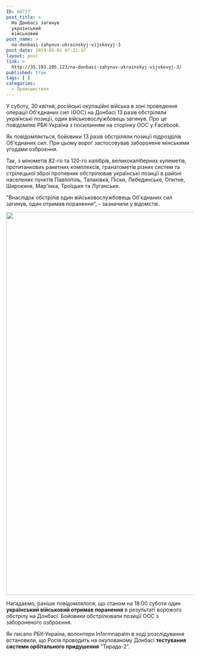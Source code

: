 ```yaml
---
ID: 60727
post_title: >
  На Донбасі загинув
  український
  військовий
post_name: >
  na-donbasi-zahynuv-ukrainskyj-vijskovyj-3
post_date: 2019-05-01 07:21:37
layout: post
link: >
  http://35.193.205.123/na-donbasi-zahynuv-ukrainskyj-vijskovyj-3/
published: true
tags: [ ]
categories:
  - Происшествия
---
```

<p>У суботу, 30 квітня, російські окупаційні війська в зоні проведення операції Об&#39;єднаних сил (ООС) на Донбасі 13 разів обстріляли українські позиції, один військовослужбовець загинув. Про це повідомляє РБК-Україна з посиланням на сторінку ООС у Facebook.</p> <p>Як повідомляється, бойовики 13 разів обстріляли позиції підрозділів Об&#39;єднаних сил. При цьому ворог застосовував заборонене мінськими угодами озброєння.</p> <p>Так, з мінометів 82-го та 120-го калібрів, великокаліберних кулеметів, протитанкових ракетних комплексів, гранатометів різних систем та стрілецької зброї противник обстрілював українські позиції в районі населених пунктів Павлопіль, Талаківка, Піски, Лебединське, Опитне, Широкине, Мар&#39;їнка, Троїцьке та Луганське.</p> <p>"Внаслідок обстрілів один військовослужбовець Об&#39;єднаних сил загинув, один отримав поранення", - зазначили у відомстві.</p> <p><img height="1030" src="/static/ckef/img/ оос_43.png" width="552" /></p> <p>Нагадаємо, раніше повідомлялося, що станом на 18:00 суботи один <strong>український військовий отримав поранення</strong> в результаті ворожого обстрілу на Донбасі. Бойовики обстрілювали позиції ООС з забороненого озброєння.</p> <p>Як писало РБК-Україна, волонтери Informnapalm в ході розслідування встановили, що Росія проводить на окупованому Донбасі <strong>тестування системи орбітального придушення</strong> "Тирада-2".</p> 